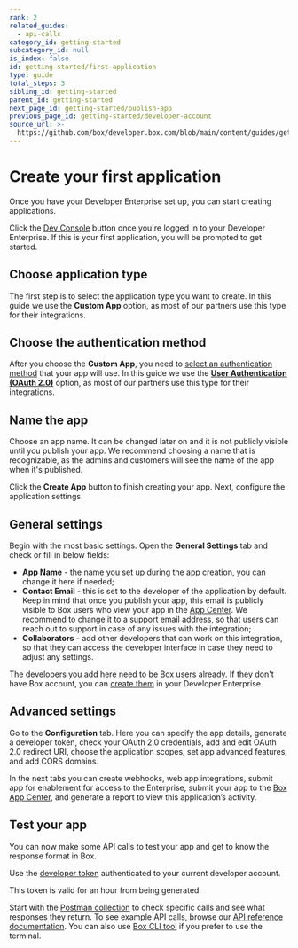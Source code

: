 ```yaml
---
rank: 2
related_guides:
  - api-calls
category_id: getting-started
subcategory_id: null
is_index: false
id: getting-started/first-application
type: guide
total_steps: 3
sibling_id: getting-started
parent_id: getting-started
next_page_id: getting-started/publish-app
previous_page_id: getting-started/developer-account
source_url: >-
  https://github.com/box/developer.box.com/blob/main/content/guides/getting-started/first-application.md
---
```

# Create your first application

Once you have your Developer Enterprise set up, you can start creating applications.

Click the [Dev Console][console] button once you're logged in to
your Developer Enterprise.
If this is your first application, you will be prompted to get started.

## Choose application type

The first step is to select the application type you want to create.
In this guide we use the **Custom App** option, as most of our partners
use this type for their integrations.

## Choose the authentication method

After you choose the **Custom App**, you need to [select an authentication
method][auth] that your app will use. In this guide we use the
[**User Authentication (OAuth 2.0)**][oauth2] option, as most of our partners
use this type for their integrations.

## Name the app

Choose an app name. It can be changed later on and it is not publicly
visible until you publish your app. We recommend choosing a name that
is recognizable, as the admins and customers will see the name of
the app when it's published.

Click the **Create App** button to finish creating your app.
Next, configure the application settings.

## General settings

Begin with the most basic settings. Open the **General Settings** tab
and check or fill in below fields:

- **App Name** - the name you set up during the app creation, you can change it here if needed;
- **Contact Email** - this is set to the developer of the application by default. Keep in mind that once you publish your app, this email is publicly visible to Box users who view your app in the [App Center][app-center]. We recommend to change it to a support email address, so that users can reach out to support in case of any issues with the integration;
- **Collaborators** - add other developers that can work on this integration, so that they can access the developer interface in case they need to adjust any settings.

<Message type='notice'>

The developers you add here need to be Box users already. If they don't
have Box account, you can [create them][add-users] in your Developer Enterprise.

</Message>

## Advanced settings

Go to the **Configuration** tab. Here you can specify the app details,
generate a developer token, check your OAuth 2.0 credentials, add and
edit OAuth 2.0 redirect URI, choose the application scopes, set app advanced
features, and add CORS domains.

In the next tabs you can create webhooks, web app integrations,
submit app for enablement for access to the Enterprise, submit your app
to the [Box App Center][app-center], and generate a report to view this application’s
activity.

## Test your app

You can now make some API calls to test your app and get to know the
response format in Box.

Use the [developer token][dev-token] authenticated to your current developer account.

<Message type='warning'>

This token is valid for an hour from being generated.

</Message>

Start with the [Postman collection][postman-collection] to check
specific calls and see what responses they return.
To see example API calls, browse our [API reference documentation][api-ref].
You can also use [Box CLI tool][box-cli] if you prefer to use the terminal.

[console]: https://cloud.app.box.com/developers/console
[auth]: g://authentication/select
[oauth2]: g://authentication/oauth2
[app-center]: g://applications/app-center
[add-users]: https://support.box.com/hc/en-us/articles/360043694594-Add-Users
[app-center]: https://cloud.app.box.com/app-center
[dev-token]: g://authentication/tokens/developer-tokens/#create-developer-token
[postman-collection]: g://tooling/postman
[api-ref]: https://developer.box.com/reference/
[box-cli]: https://github.com/box/boxcli